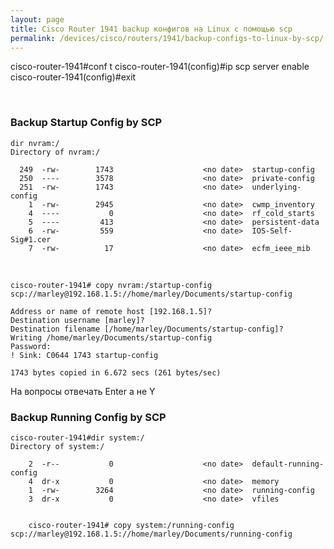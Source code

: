 ```yaml
---
layout: page
title: Cisco Router 1941 backup конфигов на Linux с помощью scp
permalink: /devices/cisco/routers/1941/backup-configs-to-linux-by-scp/
---
```


cisco-router-1941#conf t
cisco-router-1941(config)#ip scp server enable
cisco-router-1941(config)#exit


<br/>


### Backup Startup Config by SCP


    dir nvram:/
    Directory of nvram:/

      249  -rw-        1743                    <no date>  startup-config
      250  ----        3578                    <no date>  private-config
      251  -rw-        1743                    <no date>  underlying-config
        1  -rw-        2945                    <no date>  cwmp_inventory
        4  ----           0                    <no date>  rf_cold_starts
        5  ----         413                    <no date>  persistent-data
        6  -rw-         559                    <no date>  IOS-Self-Sig#1.cer
        7  -rw-          17                    <no date>  ecfm_ieee_mib


<br/>



    cisco-router-1941# copy nvram:/startup-config scp://marley@192.168.1.5://home/marley/Documents/startup-config

    Address or name of remote host [192.168.1.5]?
    Destination username [marley]?
    Destination filename [/home/marley/Documents/startup-config]?
    Writing /home/marley/Documents/startup-config
    Password:
    ! Sink: C0644 1743 startup-config

    1743 bytes copied in 6.672 secs (261 bytes/sec)


На вопросы отвечать Enter а не Y


### Backup Running Config by SCP

    cisco-router-1941#dir system:/
    Directory of system:/

        2  -r--           0                    <no date>  default-running-config
        4  dr-x           0                    <no date>  memory
        1  -rw-        3264                    <no date>  running-config
        3  dr-x           0                    <no date>  vfiles


        cisco-router-1941# copy system:/running-config scp://marley@192.168.1.5://home/marley/Documents/running-config
